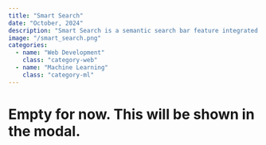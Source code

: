 ```yaml
---
title: "Smart Search"
date: "October, 2024"
description: "Smart Search is a semantic search bar feature integrated into the Canvas Discussion panel..."
image: "/smart_search.png"
categories:
  - name: "Web Development"
    class: "category-web"
  - name: "Machine Learning"
    class: "category-ml"
---
```


# Empty for now. This will be shown in the modal.
